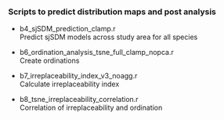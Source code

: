 ### Scripts to predict distribution maps and post analysis

- b4_sjSDM_prediction_clamp.r  
Predict sjSDM models across study area for all species

- b6_ordination_analysis_tsne_full_clamp_nopca.r  
Create ordinations

- b7_irreplaceability_index_v3_noagg.r  
Calculate irreplaceability index

- b8_tsne_irreplaceability_correlation.r  
Correlation of irreplaceability and ordination



